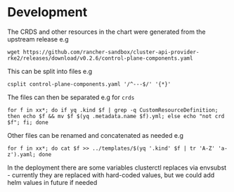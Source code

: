 # Development

The CRDS and other resources in the chart were generated from the upstream release e.g

```
wget https://github.com/rancher-sandbox/cluster-api-provider-rke2/releases/download/v0.2.6/control-plane-components.yaml
```

This can be split into files e.g

```
csplit control-plane-components.yaml '/^---$/' '{*}'
```

The files can then be separated e.g for `crds`

```
for f in xx*; do if yq .kind $f | grep -q CustomResourceDefinition; then echo $f && mv $f $(yq .metadata.name $f).yml; else echo "not crd $f"; fi; done
```

Other files can be renamed and concatenated as needed e.g

```
for f in xx*; do cat $f >> ../templates/$(yq '.kind' $f | tr 'A-Z' 'a-z').yaml; done
```

In the deployment there are some variables clusterctl replaces via envsubst - currently they are replaced with hard-coded values, but we could
add helm values in future if needed

